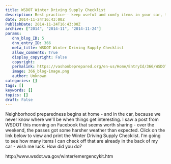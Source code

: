 ```yaml
---
title: WSDOT Winter Driving Supply Checklist
description: Best practice-- keep useful and comfy items in your car, to navigate seasonal surprises
date: 2014-11-24T16:43:00Z
PublishDate: 2014-11-24T16:43:00Z
archive: ["2014", "2014-11", "2014-11-24"]
params:
   dnn_blog_ID: 5
   dnn_entry_ID: 366
   meta_title: WSDOT Winter Driving Supply Checklist
   allow_comments: True
   display_copyright: False
   copyright: 
   permalink: https://vashonbeprepared.org/en-us/Home/EntryId/366/WSDOT-Winter-Driving-Supply-Checklist
   image: 366_blog-image.png
   author: Unknown
categories: []
tags: []
keywords: []
topics: []
draft: False
---
```


<p>Neighborhood preparedness begins at home - and in the car, because we never know where we'll be when things get interesting. I saw a post from WSDOT this morning on Facebook that seems worth sharing - over the weekend, the passes got some harsher weather than expected. Click on the link below to view and print the Winter Driving Supply Checklist. I'm going to see how many items I can check off that are already in the back of my car - wish me luck. How did you do?</p>
<p>http://www.wsdot.wa.gov/winter/emergencykit.htm</p>
<p><br />
</p>
<p><br />
</p>
